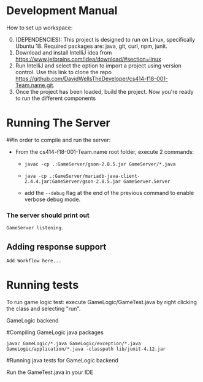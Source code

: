 Development Manual
==================================

How to set up workspace:

0) (DEPENDENCIES): This project is designed to run on Linux, specifically Ubuntu 18. Required packages are: java, git, curl, npm, junit.
1) Download and install IntelliJ idea from https://www.jetbrains.com/idea/download/#section=linux
2) Run IntelliJ and select the option to import a project using version control. Use this link to clone the repo https://github.com/DavidWellsTheDeveloper/cs414-f18-001-Team.name.git.
3) Once the project has been loaded, build the project. Now you're ready to run the different components


# Running The Server
##In order to compile and run the server:
* From the cs414-f18-001-Team.name root folder, execute 2 commands:

    * ```javac -cp .:GameServer/gson-2.8.5.jar GameServer/*.java ``` 
    
    * ```java -cp .:GameServer/mariadb-java-client-2.4.4.jar:GameServer/gson-2.8.5.jar GameServer.Server```

    * add the ```--debug``` flag at the end of the previous command to enable verbose debug mode.

### The server should print out
```GameServer listening.```

## Adding response support
    Add Workflow here...

# Running tests
To run game logic test: execute GameLogic/GameTest.java by right clicking the class and selecting "run".

GameLogic backend

#Compiling GameLogic java packages

```javac GameLogic/*.java GameLogic/exception/*.java GameLogic/application/*.java -classpath lib/junit-4.12.jar``` 

#Running java tests for GameLogic backend

Run the GameTest.java in your IDE